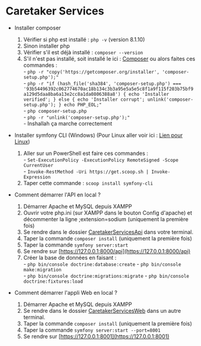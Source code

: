 # Caretaker Services

- Installer composer
    1) Vérifier si php est installé : `php -v` (version 8.1.10)
    2) Sinon installer php
    3) Vérifier s'il est déjà installé : `composer --version`
    4) S'il n'est pas installé, soit installé le ici : [Composer](https://getcomposer.org/Composer-Setup.exe) ou alors faites ces commandes :  
            - `php -r "copy('https://getcomposer.org/installer', 'composer-setup.php');"`  
            - `php -r "if (hash_file('sha384', 'composer-setup.php') === '93b54496392c062774670ac18b134c3b3a95e5a5e5c8f1a9f115f203b75bf9a129d5daa8ba6a13e2cc8a1da0806388a8') { echo 'Installer verified'; } else { echo 'Installer corrupt'; unlink('composer-setup.php'); } echo PHP_EOL;"`  
            - `php composer-setup.php`  
            - `php -r "unlink('composer-setup.php');"`  
            - Inshallah ça marche correctement

- Installer symfony CLI (Windows) (Pour Linux aller voir ici : [Lien pour Linux](https://symfony.com/download))
    1) Aller sur un PowerShell est faire ces commandes :  
            - `Set-ExecutionPolicy -ExecutionPolicy RemoteSigned -Scope CurrentUser`  
            - `Invoke-RestMethod -Uri https://get.scoop.sh | Invoke-Expression`
    2) Taper cette commande : `scoop install symfony-cli`

- Comment démarrer l'API en local ?
    1) Démarrer Apache et MySQL depuis XAMPP
    2) Ouvrir votre php.ini (sur XAMPP dans le bouton Config d'apache) et décommenter la ligne ;extension=sodium (uniquement la première fois)
    3) Se rendre dans le dossier [CaretakerServicesApi](./CaretakerServicesApi) dans votre terminal.
    4) Taper la commande `composer install` (uniquement la première fois)
    5) Taper la commande `symfony server:start`
    6) Se rendre sur [https://127.0.0.1:8000/api](https://127.0.0.1:8000/api)
    7) Créer la base de données en faisant :  
            - `php bin/console doctrine:database:create`
            - `php bin/console make:migration`  
            - `php bin/console doctrine:migrations:migrate`
            - `php bin/console doctrine:fixtures:load`

- Comment démarrer l'appli Web en local ?
    1) Démarrer Apache et MySQL depuis XAMPP
    2) Se rendre dans le dossier [CaretakerServicesWeb](./CaretakerServicesWeb) dans un autre terminal.
    4) Taper la commande `composer install` (uniquement la première fois)
    3) Taper la commande `symfony server:start --port=8001`
    4) Se rendre sur [https://127.0.0.1:8001](https://127.0.0.1:8001)